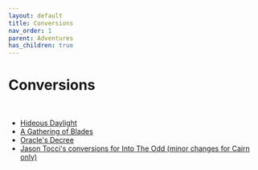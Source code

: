 ```yaml
---
layout: default
title: Conversions
nav_order: 1
parent: Adventures
has_children: true
---
```


# Conversions
<br>

- [Hideous Daylight](https://docs.google.com/document/d/1P6yZTtamLkSKAruc_AlGktWwbUxRPtFdTreCnTAX3rE/edit)
- [A Gathering of Blades](https://docs.google.com/document/d/1HbO_K9ae7ifFcMg6sO2y0vOixl2KVwTvXxKqrev5g74/edit)
- [Oracle's Decree](https://docs.google.com/document/d/1kpMuf-ZFIBiPRjThx81BnhMPurU0Ry0cT43iH-RfafQ/)
- [Jason Tocci's conversions for Into The Odd (minor changes for Cairn only)](https://jasontocci.itch.io/agents-of-the-odd/devlog/180126/adapting-scenarios-for-agents-of-the-odd)
